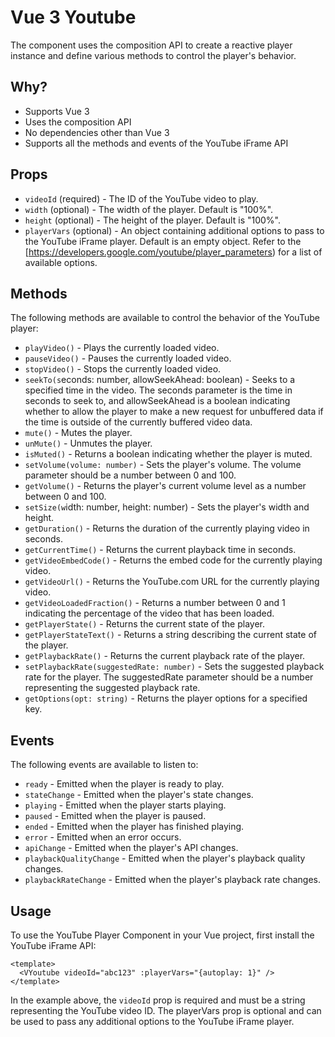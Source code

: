# Vue 3 Youtube
The component uses the composition API to create a reactive player instance and define various methods to control the player's behavior.

## Why?
- Supports Vue 3
- Uses the composition API
- No dependencies other than Vue 3
- Supports all the methods and events of the YouTube iFrame API

## Props
- `videoId` (required) - The ID of the YouTube video to play.
- `width` (optional) - The width of the player. Default is "100%".
- `height` (optional) - The height of the player. Default is "100%".
- `playerVars` (optional) - An object containing additional options to pass to the YouTube iFrame player. Default is an empty object. Refer to the [https://developers.google.com/youtube/player_parameters) for a list of available options.

## Methods
The following methods are available to control the behavior of the YouTube player:

- `playVideo()` - Plays the currently loaded video.
- `pauseVideo()` - Pauses the currently loaded video.
- `stopVideo()` - Stops the currently loaded video.
- `seekTo(s`econds: number, allowSeekAhead: boolean) - Seeks to a specified time in the video. The seconds parameter is the time in seconds to seek to, and allowSeekAhead is a boolean indicating whether to allow the player to make a new request for unbuffered data if the time is outside of the currently buffered video data.
- `mute()` - Mutes the player.
- `unMute()` - Unmutes the player.
- `isMuted()` - Returns a boolean indicating whether the player is muted.
- `setVolume(volume: number)` - Sets the player's volume. The volume parameter should be a number between 0 and 100.
- `getVolume()` - Returns the player's current volume level as a number between 0 and 100.
- `setSize(w`idth: number, height: number) - Sets the player's width and height.
- `getDuration()` - Returns the duration of the currently playing video in seconds.
- `getCurrentTime()` - Returns the current playback time in seconds.
- `getVideoEmbedCode()` - Returns the embed code for the currently playing video.
- `getVideoUrl()` - Returns the YouTube.com URL for the currently playing video.
- `getVideoLoadedFraction()` - Returns a number between 0 and 1 indicating the percentage of the video that has been loaded.
- `getPlayerState()` - Returns the current state of the player.
- `getPlayerStateText()` - Returns a string describing the current state of the player.
- `getPlaybackRate()` - Returns the current playback rate of the player.
- `setPlaybackRate(suggestedRate: number)` - Sets the suggested playback rate for the player. The suggestedRate parameter should be a number representing the suggested playback rate.
- `getOptions(opt: string)` - Returns the player options for a specified key.

## Events
The following events are available to listen to:

- `ready` - Emitted when the player is ready to play.
- `stateChange` - Emitted when the player's state changes.
- `playing` - Emitted when the player starts playing.
- `paused` - Emitted when the player is paused.
- `ended` - Emitted when the player has finished playing.
- `error` - Emitted when an error occurs.
- `apiChange` - Emitted when the player's API changes.
- `playbackQualityChange` - Emitted when the player's playback quality changes.
- `playbackRateChange` - Emitted when the player's playback rate changes.

## Usage
To use the YouTube Player Component in your Vue project, first install the YouTube iFrame API:

```vue
<template>
  <VYoutube videoId="abc123" :playerVars="{autoplay: 1}" />
</template>
```
In the example above, the `videoId` prop is required and must be a string representing the YouTube video ID. The playerVars prop is optional and can be used to pass any additional options to the YouTube iFrame player.
